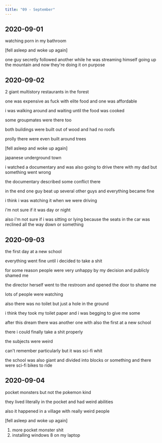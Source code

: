 ```yaml
---
title: "09 - September"
---
```


## 2020-09-01

watching porn in my bathroom

[fell asleep and woke up again]

one guy secretly followed another while he was streaming himself going
up the mountain and now they're doing it on purpose

## 2020-09-02

2 giant multistory restaurants in the forest

one was expensive as fuck with elite food and one was affordable

i was walking around and waiting until the food was cooked

some groupmates were there too

both buildings were built out of wood and had no roofs

prolly there were even built around trees

[fell asleep and woke up again]

japanese underground town

i watched a documentary and was also going to drive there with my dad
but something went wrong

the documentary described some conflict there

in the end one guy beat up several other guys and everything became
fine

i think i was watching it when we were driving

i'm not sure if it was day or night

also i'm not sure if i was sitting or lying because the seats in the
car was reclined all the way down or something

## 2020-09-03

the first day at a new school

everything went fine until i decided to take a shit

for some reason people were very unhappy by my decision and publicly
shamed me

the director herself went to the restroom and opened the door to shame
me

lots of people were watching

also there was no toilet but just a hole in the ground

i think they took my toilet paper and i was begging to give me some

after this dream there was another one with also the first at a new
school

there i could finally take a shit properly

the subjects were weird

can't remember particularly but it was sci-fi whit

the school was also giant and divided into blocks or something and
there were sci-fi bikes to ride

## 2020-09-04

pocket monsters but not the pokemon kind

they lived literally in the pocket and had weird abilities

also it happened in a village with really weird people

[fell asleep and woke up again]

1. more pocket monster shit
2. installing windows 8 on my laptop
